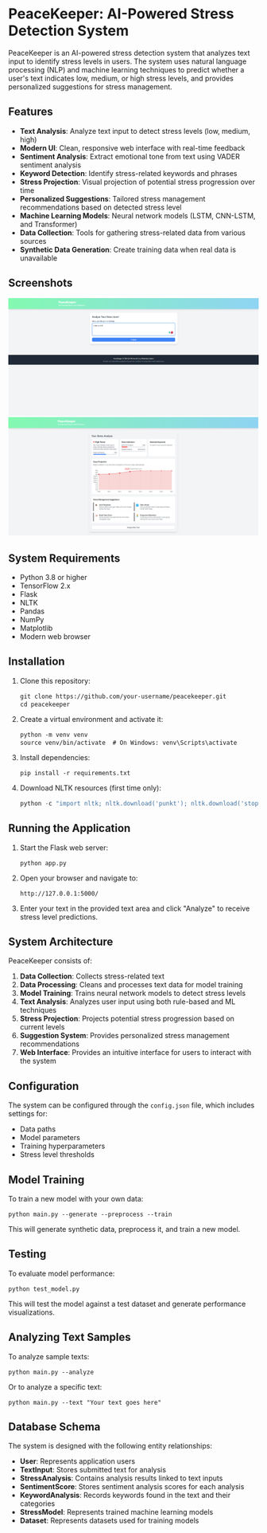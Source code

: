 # PeaceKeeper: AI-Powered Stress Detection System

PeaceKeeper is an AI-powered stress detection system that analyzes text input to identify stress levels in users. The system uses natural language processing (NLP) and machine learning techniques to predict whether a user's text indicates low, medium, or high stress levels, and provides personalized suggestions for stress management.

## Features

- **Text Analysis**: Analyze text input to detect stress levels (low, medium, high)
- **Modern UI**: Clean, responsive web interface with real-time feedback
- **Sentiment Analysis**: Extract emotional tone from text using VADER sentiment analysis
- **Keyword Detection**: Identify stress-related keywords and phrases
- **Stress Projection**: Visual projection of potential stress progression over time
- **Personalized Suggestions**: Tailored stress management recommendations based on detected stress level
- **Machine Learning Models**: Neural network models (LSTM, CNN-LSTM, and Transformer)
- **Data Collection**: Tools for gathering stress-related data from various sources
- **Synthetic Data Generation**: Create training data when real data is unavailable

## Screenshots

![PeaceKeeper UI](screenshots/peacekeeper-ui.png)
![Stress Analysis Results](screenshots/stress-analysis.png)

## System Requirements

- Python 3.8 or higher
- TensorFlow 2.x
- Flask
- NLTK
- Pandas
- NumPy
- Matplotlib
- Modern web browser

## Installation

1. Clone this repository:
   ```
   git clone https://github.com/your-username/peacekeeper.git
   cd peacekeeper
   ```

2. Create a virtual environment and activate it:
   ```
   python -m venv venv
   source venv/bin/activate  # On Windows: venv\Scripts\activate
   ```

3. Install dependencies:
   ```
   pip install -r requirements.txt
   ```

4. Download NLTK resources (first time only):
   ```python
   python -c "import nltk; nltk.download('punkt'); nltk.download('stopwords'); nltk.download('wordnet'); nltk.download('vader_lexicon')"
   ```

## Running the Application

1. Start the Flask web server:
   ```
   python app.py
   ```

2. Open your browser and navigate to:
   ```
   http://127.0.0.1:5000/
   ```

3. Enter your text in the provided text area and click "Analyze" to receive stress level predictions.

## System Architecture

PeaceKeeper consists of:

1. **Data Collection**: Collects stress-related text
2. **Data Processing**: Cleans and processes text data for model training
3. **Model Training**: Trains neural network models to detect stress levels
4. **Text Analysis**: Analyzes user input using both rule-based and ML techniques
5. **Stress Projection**: Projects potential stress progression based on current levels
6. **Suggestion System**: Provides personalized stress management recommendations
7. **Web Interface**: Provides an intuitive interface for users to interact with the system

## Configuration

The system can be configured through the `config.json` file, which includes settings for:

- Data paths
- Model parameters 
- Training hyperparameters
- Stress level thresholds

## Model Training

To train a new model with your own data:

```
python main.py --generate --preprocess --train
```

This will generate synthetic data, preprocess it, and train a new model.

## Testing

To evaluate model performance:

```
python test_model.py
```

This will test the model against a test dataset and generate performance visualizations.

## Analyzing Text Samples

To analyze sample texts:

```
python main.py --analyze
```

Or to analyze a specific text:

```
python main.py --text "Your text goes here"
```

## Database Schema

The system is designed with the following entity relationships:

- **User**: Represents application users
- **TextInput**: Stores submitted text for analysis
- **StressAnalysis**: Contains analysis results linked to text inputs
- **SentimentScore**: Stores sentiment analysis scores for each analysis
- **KeywordAnalysis**: Records keywords found in the text and their categories
- **StressModel**: Represents trained machine learning models
- **Dataset**: Represents datasets used for training models



